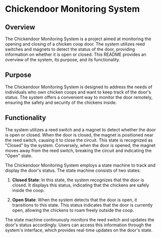 # Chickendoor Monitoring System

## Overview

The Chickendoor Monitoring System is a project aimed at monitoring the opening and closing of a chicken coop door. The system utilizes reed switches and magnets to detect the status of the door, providing information on whether it is open or closed. This README provides an overview of the system, its purpose, and its functionality.

## Purpose

The Chickendoor Monitoring System is designed to address the needs of individuals who own chicken coops and want to keep track of the door's status. The system offers a convenient way to monitor the door remotely, ensuring the safety and security of the chickens inside.

## Functionality

The system utilizes a reed switch and a magnet to detect whether the door is open or closed. When the door is closed, the magnet is positioned near the reed switch, causing it to close the circuit. This state is recognized as "Closed" by the system. Conversely, when the door is opened, the magnet moves away from the reed switch, breaking the circuit and indicating the "Open" state.

The Chickendoor Monitoring System employs a state machine to track and display the door's status. The state machine consists of two states:

1. **Closed State**: In this state, the system recognizes that the door is closed. It displays this status, indicating that the chickens are safely inside the coop.

2. **Open State**: When the system detects that the door is open, it transitions to this state. This status indicates that the door is currently open, allowing the chickens to roam freely outside the coop.

The state machine continuously monitors the reed switch and updates the door's status accordingly. Users can access this information through the system's interface, which provides real-time updates on the door's state.
